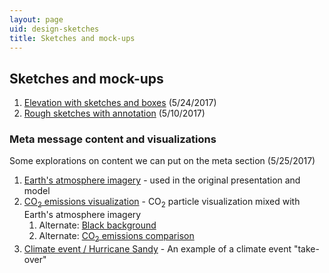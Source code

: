 ```yaml
---
layout: page
uid: design-sketches
title: Sketches and mock-ups
---
```


## Sketches and mock-ups

1. [Elevation with sketches and boxes](https://s3.amazonaws.com/brianfoo-amnh/HoPE_CC_IAbox-elevation_5-24-17.pdf) (5/24/2017)
2. [Rough sketches with annotation](https://s3.amazonaws.com/brianfoo-amnh/hope_sketches_2017-05-10.pdf) (5/10/2017)

### Meta message content and visualizations

Some explorations on content we can put on the meta section (5/25/2017)

1. [Earth's atmosphere imagery](https://s3.amazonaws.com/brianfoo-amnh/climateWallVideo.mp4) - used in the original presentation and model
2. [CO<sub>2</sub> emissions visualization](https://s3.amazonaws.com/brianfoo-amnh/climateWallVideo_co2.mp4) - CO<sub>2</sub> particle visualization mixed with Earth's atmosphere imagery
   1. Alternate: [Black background](https://s3.amazonaws.com/brianfoo-amnh/climateWallVideo_co2b_nobg.mp4)
   2. Alternate: [CO<sub>2</sub> emissions comparison](https://s3.amazonaws.com/brianfoo-amnh/climateWallVideo_co2-compare.mp4)
3. [Climate event / Hurricane Sandy](https://s3.amazonaws.com/brianfoo-amnh/climateWallVideo_sandy.mp4) - An example of a climate event "take-over"
